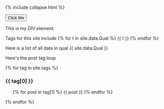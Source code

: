 
{% include collapse.html %}

<button onclick="myFunction('myDIV')">Click Me</button>

<div id="myDIV">
  This is my DIV element.
</div> 


Tags for this site include 
{% for t in site.data.Qual %}
{{ t }}
{% endfor %}

Here is a list of all data in qual
{{ site.data.Qual }}

Here's the post tag loop

{% for tag in site.tags %}
  <h3>{{ tag[0] }}</h3>
  <ul>
    {% for post in tag[1] %} 
  {{ post }}
    {% endfor %}
  </ul>
{% endfor %}

